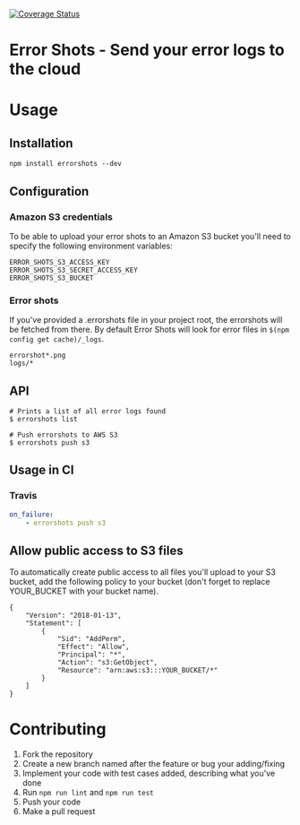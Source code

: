 [![Coverage Status](https://coveralls.io/repos/github/kontrollanten/errorshots/badge.svg?branch=master)](https://coveralls.io/github/kontrollanten/errorshots?branch=master)
# Error Shots - Send your error logs to the cloud

# Usage
## Installation
```
npm install errorshots --dev
```

## Configuration

### Amazon S3 credentials
To be able to upload your error shots to an Amazon S3 bucket you'll need to specify the following environment variables:

```
ERROR_SHOTS_S3_ACCESS_KEY
ERROR_SHOTS_S3_SECRET_ACCESS_KEY
ERROR_SHOTS_S3_BUCKET
```
### Error shots
If you've provided a .errorshots file in your project root, the errorshots will be fetched from there. By default Error Shots will look for error files in `$(npm config get cache)/_logs`.

```.errorshots
errorshot*.png
logs/*
```

## API

```
# Prints a list of all error logs found
$ errorshots list

# Push errorshots to AWS S3
$ errorshots push s3
```


## Usage in CI

### Travis

```yaml
on_failure:
    - errorshots push s3
```

## Allow public access to S3 files
To automatically create public access to all files you'll upload to your S3 bucket, add the following policy to your bucket (don't forget to replace YOUR_BUCKET with your bucket name).
```
{
    "Version": "2018-01-13",
    "Statement": [
        {
            "Sid": "AddPerm",
            "Effect": "Allow",
            "Principal": "*",
            "Action": "s3:GetObject",
            "Resource": "arn:aws:s3:::YOUR_BUCKET/*"
        }
    ]
}
```

# Contributing

1. Fork the repository
2. Create a new branch named after the feature or bug your adding/fixing
3. Implement your code with test cases added, describing what you've done
4. Run `npm run lint` and `npm run test`
5. Push your code
6. Make a pull request
